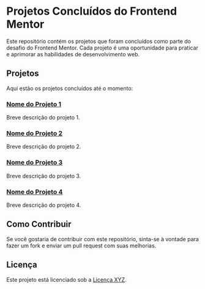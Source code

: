 # Projetos Concluídos do Frontend Mentor

Este repositório contém os projetos que foram concluídos como parte do desafio do Frontend Mentor. Cada projeto é uma oportunidade para praticar e aprimorar as habilidades de desenvolvimento web.

## Projetos

Aqui estão os projetos concluídos até o momento:

### [Nome do Projeto 1](link-para-o-projeto-1)

Breve descrição do projeto 1.

### [Nome do Projeto 2](link-para-o-projeto-2)

Breve descrição do projeto 2.

### [Nome do Projeto 3](link-para-o-projeto-3)

Breve descrição do projeto 3.

### [Nome do Projeto 4](link-para-o-projeto-4)

Breve descrição do projeto 4.

## Como Contribuir

Se você gostaria de contribuir com este repositório, sinta-se à vontade para fazer um fork e enviar um pull request com suas melhorias.

## Licença

Este projeto está licenciado sob a [Licença XYZ](link-para-a-licenca).
